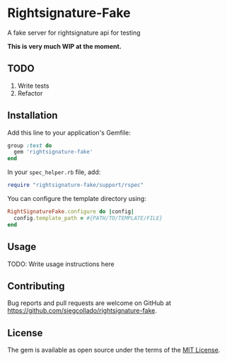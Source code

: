 # Rightsignature-Fake

A fake server for rightsignature api for testing

**This is very much WIP at the moment.**


## TODO
1. Write tests
2. Refactor

## Installation

Add this line to your application's Gemfile:

```ruby
group :test do
  gem 'rightsignature-fake'
end
```

In your `spec_helper.rb` file, add:

```ruby
require "rightsignature-fake/support/rspec"
```

You can configure the template directory using:

```ruby
RightSignatureFake.configure do |config|
  config.template_path = #{PATH/TO/TEMPLATE/FILE}
end
```

## Usage

TODO: Write usage instructions here


## Contributing

Bug reports and pull requests are welcome on GitHub at https://github.com/siegcollado/rightsignature-fake.


## License

The gem is available as open source under the terms of the [MIT License](http://opensource.org/licenses/MIT).

